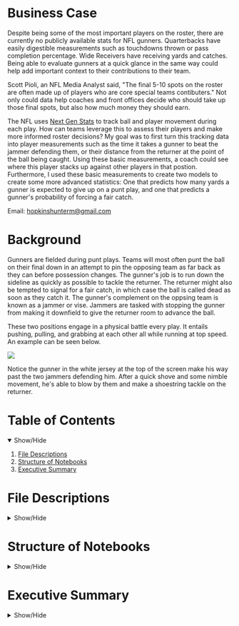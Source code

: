 # Business Case
Despite being some of the most important players on the roster, there are currently no publicly available stats for NFL gunners. Quarterbacks have easily digestible measurements such as touchdowns thrown or pass completion percentage. Wide Receivers have receiving yards and catches. Being able to evaluate gunners at a quick glance in the same way could help add important context to their contributions to their team.

Scott Pioli, an NFL Media Analyst said, "The final 5-10 spots on the roster are often made up of players who are core special teams contibuters." Not only could data help coaches and front offices decide who should take up those final spots, but also how much money they should earn.

The NFL uses [Next Gen Stats](https://operations.nfl.com/gameday/technology/nfl-next-gen-stats/) to track ball and player movement during each play. How can teams leverage this to assess their players and make more informed roster decisions? My goal was to first turn this tracking data into player measurements such as the time it takes a gunner to beat the jammer defending them, or their distance from the returner at the point of the ball being caught. Using these basic measurements, a coach could see where this player stacks up against other players in that postion. Furthermore, I used these basic measurements to create two models to create some more advanced statistics: One that predicts how many yards a gunner is expected to give up on a punt play, and one that predicts a gunner's probability of forcing a fair catch.

Email: hopkinshunterm@gmail.com

# Background
Gunners are fielded during punt plays. Teams will most often punt the ball on their final down in an attempt to pin the opposing team as far back as they can before possession changes. The gunner's job is to run down the sideline as quickly as possible to tackle the returner. The returner might also be tempted to signal for a fair catch, in which case the ball is called dead as soon as they catch it. The gunner's complement on the oppsing team is known as a jammer or vise. Jammers are tasked with stopping the gunner from making it downfield to give the returner room to advance the ball.

These two positions engage in a physical battle every play. It entails pushing, pulling, and grabbing at each other all while running at top speed. An example can be seen below.

![](https://github.com/huntermhopkins/data-analysis-projects/blob/main/Gunner%20Evaluation/gunner_example.gif)

Notice the gunner in the white jersey at the top of the screen make his way past the two jammers defending him. After a quick shove and some nimble movement, he's able to blow by them and make a shoestring tackle on the returner.

# Table of Contents
<details open>
  <summary> Show/Hide</summary>
  
  1. [File Descriptions](https://github.com/huntermhopkins/data-analysis-projects/blob/main/Gunner%20Evaluation/README.md#file-descriptions)
  2. [Structure of Notebooks](https://github.com/huntermhopkins/data-analysis-projects/blob/main/Gunner%20Evaluation/README.md#structure-of-notebooks)
  3. [Executive Summary](https://github.com/huntermhopkins/data-analysis-projects/blob/main/Gunner%20Evaluation/README.md#executive-summary)
  
</details>

# File Descriptions
<details>
  <summary> Show/Hide</summary>
  
  * [data](https://github.com/huntermhopkins/data-analysis-projects/tree/main/Gunner%20Evaluation/data): Folder containing all data files
    * trackingData2018.csv: Tracking data for all special team plays during the 2018 NFL season.
    * trackingData2019.csv: Tracking data for all special team during the 2019 NFL season.
    * trackingData2020.csv: Tracking data for all special team during the 2020 NFL season.
    * plays.csv: Play-level information from each game.
    * games.csv: Contains the teams playing in each game.
    * PFFScoutingData.csv: Play-level scouting information provided by [PFF](https://www.pff.com/).
    * punt_play_info.csv: Additional processed play-level information.
    * punt_plays.csv: Combination of tracking data, play data, game data, and PFF data for punt plays.
    * specialist_data.csv: Derived features for gunners and some play-level information.
    * FMD_data.csv: Subset of specialist_data.csv containing only the first gunner down the field. Used for training model.
    * gunner_stats_FCP.csv: Logistic model results showing the probability of a gunner causing a fair catch.
    * gunner_stats_exYds.csv: Linear model results showing the expected return yards for each gunner.
  * [images](https://github.com/huntermhopkins/data-analysis-projects/tree/main/Gunner%20Evaluation/images): Player headshots used in plots.
  * [notebooks](https://github.com/huntermhopkins/data-analysis-projects/tree/main/Gunner%20Evaluation/notebooks): R notebooks overviewing analysis process and code.
  * [output](https://github.com/huntermhopkins/data-analysis-projects/tree/main/Gunner%20Evaluation/output): Model outputs and plots.
  
</details>

# Structure of Notebooks
<details>
  <summary> Show/Hide</summary>
  
  0. Functions
  * 0.1 Animate Random Play
  * 0.2 Animate Play
  * 0.3 Find Euclidean Distance
  * 0.4 Find Substring From End of String
  
  1. Combining Data and Early Cleaning
  
    * 1.1 Importing 2018 Data
    * 1.2 Clean 2018 Punt Plays
    * 1.2.1 Exploring How Many Gunners, Jammers, and Returners are Usually Fielded
    * 1.2.2 Condense Play Selection
    * 1.2.3 Remove Rows with NAs in Certain Columns
    * 1.2.4 Flip Plays
    * 1.2.5 Add *teamAbbr* Variable
    * 1.2.6 Set The Return Yards to Zero on Plays That Resulted in a Fair Catch
  
  2. Gathering Play Information
  <br>
   * 2.1 Imports
   * 2.2 Create New Dataframe to Store Important Play Information
   * 2.3 Fill *snapFrame*, *catchFrame*, and *ballCatchRow* Columns
   * 2.4 Fill *kickDir* Column
   * 2.5 Fill *returnYds* and *specialTeamsResult* Columns
   * 2.6 Write to .csv
  
  3. Collecting Gunner Data (Feature Engineering)
   * 3.1 Imports
   * 3.2 Create New Dataframe to Store Gunner Data
   * 3.3 Store Identifying Information for Gunners and Jammers
     * 3.3.1 Remove Plays with Missing Player IDs
   * 3.4 Remove Odd Plays
   * 3.5 Match Gunners to Jammer Defending Them
   * 3.6 Fill *returnYds* and *specialTeamsResult* Columns
   * 3.7 Fill *timeToBeatVise* Column
   * 3.8 Fill *firstManDown* Column
   * 3.9 Fill *disFromLOS* Column
   * 3.10 Fill *disFromReturner* Column
   * 3.11 Fill *speedDev* Column
   * 3.12 Fill *topSpeed* Column
   * 3.13 Fill *squeezeDis* Column
   * 3.14 Record if Gunner Made a Tackle
   * 3.15 Record if Gunner Missed a Tackle
   * 3.16 Record Gunner Release Types
     * 3.16.1 Record Which Side of the Field Each Gunner is Lined Up
     * 3.16.2 Classify as Inside or Outside
     * 3.16.3 Record Kick Direction Relative to Gunner's Position
     * 3.16.4 Categorize Each Release Type
     * 3.16.5 Categorize Each Release as Correct or Incorrect
   * 3.17 Remove Unnecessary Variables
   * 3.18 Write to .csv
  
  4. 
</details>

# Executive Summary
<details>
  <summary> Show/Hide</summary>
  
</details>
